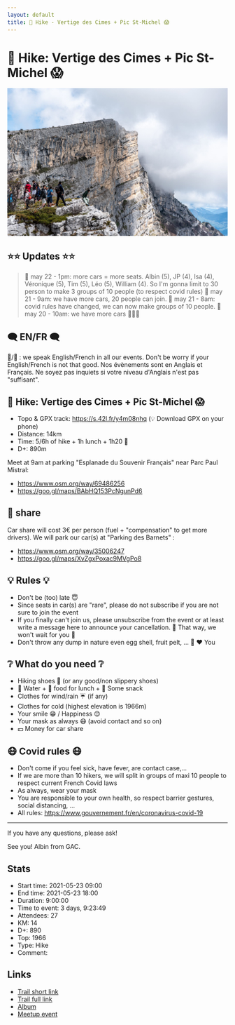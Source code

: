 ```yaml
---
layout: default
title: 🥾 Hike - Vertige des Cimes + Pic St-Michel 😱
---
```


# 🥾 Hike: Vertige des Cimes + Pic St-Michel 😱

![2021-05-23](../img/orig/2021-05-23.jpg)

##  ⭐⭐ Updates ⭐⭐ 
> 📅 may 22 - 1pm: more cars = more seats. Albin (5), JP (4), Isa (4), Véronique (5), Tim (5), Léo (5), William (4). So I'm gonna limit to 30 person to make 3 groups of 10 people (to respect covid rules)
> 📅 may 21 - 9am: we have more cars, 20 people can join.
> 📅 may 21 - 8am: covid rules have changed, we can now make groups of 10 people.
> 📅 may 20 - 10am: we have more cars 🚗🚗🚗

##  🗨️ EN/FR 🗨️ 
🦅/🐓 : we speak English/French in all our events. Don't be worry if your English/French is not that good. Nos évènements sont en Anglais et Français. Ne soyez pas inquiets si votre niveau d'Anglais n'est pas "suffisant".

##  🥾 Hike: Vertige des Cimes + Pic St-Michel 😱 
* Topo & GPX track: https://s.42l.fr/y4m08nhq
(💡 Download GPX on your phone)
* Distance: 14km
* Time: 5/6h of hike + 1h lunch + 1h20 🚗
* D+: 890m

Meet at 9am at parking "Esplanade du Souvenir Français" near Parc Paul Mistral:
- https://www.osm.org/way/69486256
- https://goo.gl/maps/BAbHQ153PcNgunPd6

##  🚗 share 
Car share will cost 3€ per person (fuel + "compensation" to get more drivers).
We will park our car(s) at "Parking des Barnets" :
- https://www.osm.org/way/35006247
- https://goo.gl/maps/XvZgxPoxac9MVgPo8

##  💡 Rules 💡 
- Don't be (too) late 😇
- Since seats in car(s) are "rare", please do not subscribe if you are not sure to join the event
- If you finally can't join us, please unsubscribe from the event or at least write a message here to announce your cancellation. 💜 That way, we won't wait for you 💜
- Don't throw any dump in nature even egg shell, fruit pelt, ... 🌳 ❤️ You

##  ❔ What do you need ❔ 
- Hiking shoes 🥾 (or any good/non slippery shoes)
- 🧃 Water + 🥕 food for lunch + 🍫 Some snack
- Clothes for wind/rain ☔ (if any)
- Clothes for cold (highest elevation is 1966m)
- Your smile 😁 / Happiness 😊
- Your mask as always 😷 (avoid contact and so on)
- 💵 Money for car share

##  😷 Covid rules 😷 
- Don't come if you feel sick, have fever, are contact case,...
- If we are more than 10 hikers, we will split in groups of maxi 10 people to respect current French Covid laws
- As always, wear your mask
- You are responsible to your own health, so respect barrier gestures, social distancing, ...
- All rules: https://www.gouvernement.fr/en/coronavirus-covid-19

-----------------------
If you have any questions, please ask!

See you! Albin from GAC.

## Stats

- Start time: 2021-05-23 09:00
- End time: 2021-05-23 18:00
- Duration: 9:00:00
- Time to event: 3 days, 9:23:49
- Attendees: 27
- KM: 14
- D+: 890
- Top: 1966
- Type: Hike
- Comment: 

## Links

- [Trail short link](https://s.42l.fr/y4m08nhq)
- [Trail full link]()
- [Album](https://binnette.github.io/GacImg2021/2021-05-23-🥾-Hike-Vertige-des-Cimes-Pic-St-Michel-😱.html)
- [Meetup event](https://www.meetup.com/grenoble-adventure-club-english-french/events/278286484/)
